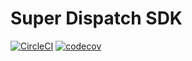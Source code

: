 # Super Dispatch SDK

[![CircleCI](https://circleci.com/gh/superdispatch/sdk.svg?style=svg)](https://circleci.com/gh/superdispatch/sdk)
[![codecov](https://codecov.io/gh/superdispatch/sdk/branch/master/graph/badge.svg)](https://codecov.io/gh/superdispatch/sdk)
